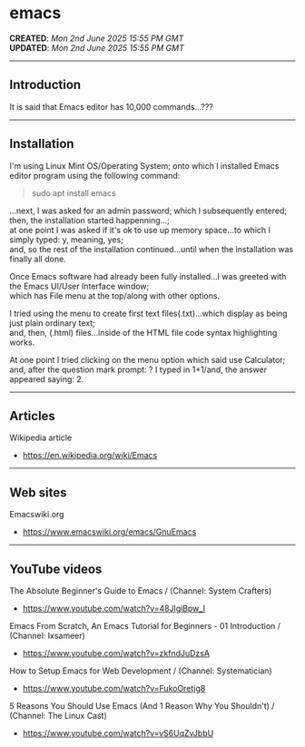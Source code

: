 # emacs

**CREATED**: *Mon 2nd June 2025 15:55 PM GMT*  
**UPDATED**: *Mon 2nd June 2025 15:55 PM GMT*  

-----

## Introduction

It is said that Emacs editor has 10,000 commands...???

-----

## Installation

I'm using Linux Mint OS/Operating System; onto which I installed Emacs editor program using the following command:

> sudo apt install emacs

...next, I was asked for an admin password; which I subsequently entered;   
then, the installation started happenning...;  
at one point I was asked if it's ok to use up memory space...to which I simply typed: y, meaning, yes;  
and, so the rest of the installation continued...until when the installation was finally all done.  

Once Emacs software had already been fully installed...I was greeted with the Emacs UI/User Interface window;  
which has File menu at the top/along with other options.  

I tried using the menu to create first text files(.txt)...which display as being just plain ordinary text;      
and, then, (.html) files...inside of the HTML file code syntax highlighting works.  

At one point I tried clicking on the menu option which said use Calculator;  
and, after the question mark prompt: ? I typed in 1+1/and, the answer appeared saying: 2.  

-----

## Articles

Wikipedia article  
- https://en.wikipedia.org/wiki/Emacs  

-----

## Web sites

Emacswiki.org  
- https://www.emacswiki.org/emacs/GnuEmacs  

-----

## YouTube videos

The Absolute Beginner's Guide to Emacs / (Channel: System Crafters)  
- https://www.youtube.com/watch?v=48JlgiBpw_I

Emacs From Scratch, An Emacs Tutorial for Beginners - 01 Introduction / (Channel: Ixsameer)  
- https://www.youtube.com/watch?v=zkfndJuDzsA

How to Setup Emacs for Web Development / (Channel: Systematician)  
- https://www.youtube.com/watch?v=FukoOretjg8  

5 Reasons You Should Use Emacs (And 1 Reason Why You Shouldn't) / (Channel: The Linux Cast)  
- https://www.youtube.com/watch?v=vS6UqZvJbbU  
  
